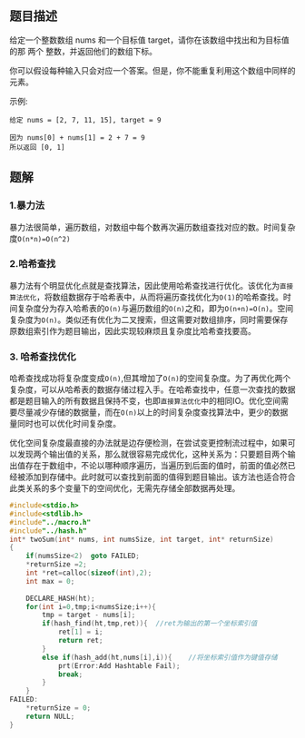## 题目描述

给定一个整数数组 nums 和一个目标值 target，请你在该数组中找出和为目标值的那 两个 整数，并返回他们的数组下标。

你可以假设每种输入只会对应一个答案。但是，你不能重复利用这个数组中同样的元素。

示例:

```
给定 nums = [2, 7, 11, 15], target = 9

因为 nums[0] + nums[1] = 2 + 7 = 9
所以返回 [0, 1]
```

## 题解

### 1.暴力法

暴力法很简单，遍历数组，对数组中每个数再次遍历数组查找对应的数。时间复杂度`O(n*n)=O(n^2)`

### 2.哈希查找

暴力法有个明显优化点就是查找算法，因此使用哈希查找进行优化。该优化为`直接算法优化`，将数组数据存于哈希表中，从而将遍历查找优化为`O(1)`的哈希查找。时间复杂度分为存入哈希表的`O(n)`与遍历数组的`O(n)`之和，即为`O(n+n)=O(n)`。空间复杂度为`O(n)`。类似还有优化为二叉搜索，但这需要对数组排序，同时需要保存原数组索引作为题目输出，因此实现较麻烦且复杂度比哈希查找要高。

### 3. 哈希查找优化

哈希查找成功将复杂度变成`O(n)`,但其增加了`O(n)`的空间复杂度。为了再优化两个复杂度，可以从哈希表的数据存储过程入手。在哈希查找中，任意一次查找的数据都是题目输入的所有数据且保持不变，也即`直接算法优化`中的相同IO。优化空间需要尽量减少存储的数据量，而在`O(n)`以上的时间复杂度查找算法中，更少的数据量同时也可以优化时间复杂度。

​	优化空间复杂度最直接的办法就是边存便检测，在尝试变更控制流过程中，如果可以发现两个输出值的关系，那么就很容易完成优化，这种关系为：只要题目两个输出值存在于数组中，不论以哪种顺序遍历，当遍历到后面的值时，前面的值必然已经被添加到存储中。此时就可以查找到前面的值得到题目输出。该方法也适合符合此类关系的多个变量下的空间优化，无需先存储全部数据再处理。

```c
#include<stdio.h>
#include<stdlib.h>
#include"../macro.h"
#include"../hash.h"
int* twoSum(int* nums, int numsSize, int target, int* returnSize) 
{
    if(numsSize<2)  goto FAILED;
    *returnSize =2;
	int *ret=calloc(sizeof(int),2);
	int max = 0;
    
    DECLARE_HASH(ht);
    for(int i=0,tmp;i<numsSize;i++){
    	tmp = target - nums[i];
    	if(hash_find(ht,tmp,ret)){  //ret为输出的第一个坐标索引值 
    		ret[1] = i;
    		return ret;
		}
		else if(hash_add(ht,nums[i],i)){    //将坐标索引值作为键值存储           
            prt(Error:Add Hashtable Fail);
            break;
        }
	}
FAILED:
	*returnSize = 0;
	return NULL;
}
```

